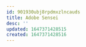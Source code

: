 ```yaml
---
id: 901930ubj8rpdmxzlncauds
title: Adobe Sensei
desc: ''
updated: 1647371428515
created: 1647371428516
---
```



